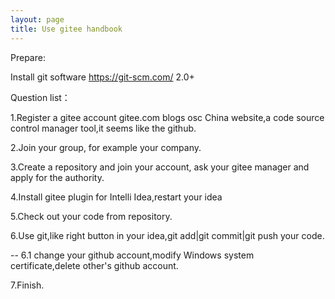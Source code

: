 ```yaml
---
layout: page
title: Use gitee handbook
---
```


Prepare:

Install git software https://git-scm.com/ 2.0+

Question list：

1.Register a gitee account gitee.com blogs osc China website,a code source control manager tool,it seems like the github.

2.Join your group, for example your company.

3.Create a repository and join your account, ask your gitee manager and apply for the authority.

4.Install gitee plugin for Intelli Idea,restart your idea

5.Check out your code from repository.

6.Use git,like right button in your idea,git add|git commit|git push your code.

   -- 6.1 change your github account,modify Windows system certificate,delete other's github account.
   
7.Finish.
